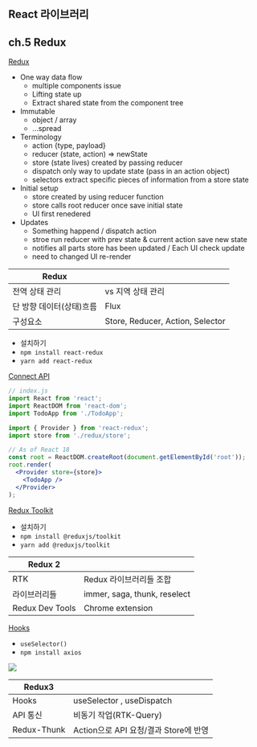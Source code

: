 ## React 라이브러리

## ch.5 Redux

[Redux](https://react-redux.js.org)

- One way data flow
  - multiple components issue
  - Lifting state up
  - Extract shared state from the component tree
- Immutable
  - object / array
  - ...spread
- Terminology
  - action {type, payload}
  - reducer (state, action) => newState
  - store (state lives) created by passing reducer
  - dispatch only way to update state (pass in an action object)
  - selectors extract specific pieces of information from a store state
- Initial setup
  - store created by using reducer function
  - store calls root reducer once save initial state
  - UI first renedered
- Updates
  - Something happend / dispatch action
  - stroe run reducer with prev state & current action save new state
  - notifies all parts store has been updated / Each UI check update
  - need to changed UI re-render

| Redux                    |                                  |
| ------------------------ | -------------------------------- |
| 전역 상태 관리           | vs 지역 상태 관리                |
| 단 방향 데이터(상태)흐름 | Flux                             |
| 구성요소                 | Store, Reducer, Action, Selector |

- 설치하기
- `npm install react-redux`
- `yarn add react-redux`

[Connect API](https://react-redux.js.org/tutorials/connect)

```jsx
// index.js
import React from 'react';
import ReactDOM from 'react-dom';
import TodoApp from './TodoApp';

import { Provider } from 'react-redux';
import store from './redux/store';

// As of React 18
const root = ReactDOM.createRoot(document.getElementById('root'));
root.render(
  <Provider store={store}>
    <TodoApp />
  </Provider>
);
```

[Redux Toolkit](https://redux-toolkit.js.org/introduction/getting-started)

- 설치하기
- `npm install @reduxjs/toolkit`
- `yarn add @reduxjs/toolkit`

| Redux 2         |                              |
| --------------- | ---------------------------- |
| RTK             | Redux 라이브러리들 조합      |
| 라이브러리들    | immer, saga, thunk, reselect |
| Redux Dev Tools | Chrome extension             |

[Hooks](https://react-redux.js.org/api/hooks)

- `useSelector()`
- `npm install axios`

<img src="https://redux.js.org/assets/images/ReduxAsyncDataFlowDiagram-d97ff38a0f4da0f327163170ccc13e80.gif">

| Redux3      |                                       |
| ----------- | ------------------------------------- |
| Hooks       | useSelector , useDispatch             |
| API 통신    | 비동기 작업(RTK-Query)                |
| Redux-Thunk | Action으로 API 요청/결과 Store에 반영 |
